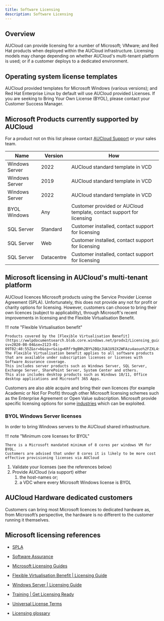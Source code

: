 ```yaml
---
title: Software Licensing
description: Software Licensing
---
```


## Overview

AUCloud can provide licensing for a number of Microsoft; VMware; and Red Hat products when deployed within the AUCloud infrastructure.
Licensing models may change depending on whether AUCloud's multi-tenant platform is used; or if a customer deploys to a dedicated environment.

## Operating system license templates

AUCloud provided templates for Microsoft Windows (various versions); and Red Hat Enterprise Linux by default will use AUCloud provided Licenses.
If you are seeking to Bring Your Own License (BYOL), please contact your Customer Success Manager.

## Microsoft Products currently supported by AUCloud

For a product not on this list please contact [AUCloud Support](../support) or your sales team.

| Name           | Version     | How                                                                  |
| -------------- | ----------- | -------------------------------------------------------------------- |
| Windows Server | 2022        | AUCloud standard template in VCD                                     |
| Windows Server | 2019        | AUCloud standard template in VCD                                     |
| Windows Server | 2022        | AUCloud standard template in VCD                                     |
| BYOL Windows   | Any         | Customer provided or AUCloud template, contact support for licensing |
| SQL Server     | Standard    | Customer installed, contact support for licensing                    |
| SQL Server     | Web         | Customer installed, contact support for licensing                    |
| SQL Server     | Datacentre  | Customer installed, contact support for licensing                    |

## Microsoft licensing in AUCloud's multi-tenant platform

AUCloud licences Microsoft products using the Service Provider License Agreement (SPLA).
Unfortunately, this does not provide any not for profit or charity options for licensing.
However, customers can choose to bring their own licences (subject to applicability), through Microsoft's recent improvements in licensing and the Flexible Virtualisation Benefit.

!!! note "Flexible Virtualisation benefit"

    Products covered by the [Flexible Virtualisation Benefit](https://wwlpdocumentsearch.blob.core.windows.net/prodv2/Licensing_guide_PLT_Flexible_Virtualization_Benefit_Nov2022.pdf?sv=2020-08-04&se=2123-01-09T02:48:55Z&sr=b&sp=r&sig=KRfr9gBN%2BY%2BQzJUA1U92X2WFAzu4aouo%2FZXL4sxKLM0%3D)
    The Flexible Virtualisation benefit applies to all software products that are available under subscription licenses or licenses with Software Assurance coverage.
    This includes server products such as Windows Server, SQL Server, Exchange Server, SharePoint Server, System Center and others.
    This also includes desktop products such as Windows 10/11, Office desktop applications and Microsoft 365 Apps.

Customers are also able acquire and bring their own licences (for example Academic or Not For Profit) through other Microsoft licensing schemes such as the Enterprise Agreement or Open Value subscription.
Microsoft provide specific licensing options for some [industries](https://www.microsoft.com/en-us/licensing/licensing-programs/licensing-for-industries?activetab=licensing-for-industries-pivot:primaryr4) which can be exploited.

### BYOL Windows Server licenses

In order to bring Windows servers to the AUCloud shared infrastructure.

!!! note "Minimum core licenses for BYOL"

    There is a Microsoft mandated minimum of 8 cores per windows VM for BYOL.
    Customers are advised that under 8 cores it is likely to be more cost effective provisioning licenses via AUCloud

1. Validate your licenses (see the references below)
1. Provide AUCloud (via support) either
   1. the host-names or;
   1. a VDC where every Microsoft Windows license is BYOL

## AUCloud Hardware dedicated customers

Customers can bring most Microsoft licences to dedicated hardware as, from Microsoft’s perspective, the hardware is no different to the customer running it themselves.

## Microsoft licensing references

- [SPLA](https://www.microsoft.com/en-us/licensing/licensing-programs/spla-program)

- [Software Assurance](https://www.microsoft.com/en-us/licensing/licensing-programs/software-assurance-license-mobility?rtc=1)

- [Microsoft Licensing Guides](https://www.microsoft.com/licensing/docs/view/Licensing-Guides)

- [Flexible Virtualisation Benefit | Licensing Guide](https://wwlpdocumentsearch.blob.core.windows.net/prodv2/Licensing_guide_PLT_Flexible_Virtualization_Benefit_Nov2022.pdf?sv=2020-08-04&se=2123-01-09T02:48:55Z&sr=b&sp=r&sig=KRfr9gBN%2BY%2BQzJUA1U92X2WFAzu4aouo%2FZXL4sxKLM0%3D)

- [Windows Server | Licensing Guide](https://wwlpdocumentsearch.blob.core.windows.net/prodv2/Licensing_guide_PLT_Windows_Server_2022_Oct2022.pdf?sv=2020-08-04&se=2123-01-09T02:48:55Z&sr=b&sp=r&sig=2rpC9wnS4kzpamtV0cM2r8hDjtC967m8fudcU6ui8fM%3D)

- [Training | Get Licensing Ready](https://getlicensingready.com/)

- [Universal License Terms](https://www.microsoft.com/licensing/terms/product/ForallSoftware)

- [Licensing glossary](https://www.microsoft.com/licensing/terms/product/Glossary/all)